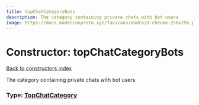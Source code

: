 ```yaml
---
title: topChatCategoryBots
description: The category containing private chats with bot users
image: https://docs.madelineproto.xyz/favicons/android-chrome-256x256.png
---
```

# Constructor: topChatCategoryBots  
[Back to constructors index](index.md)



The category containing private chats with bot users




### Type: [TopChatCategory](../types/TopChatCategory.md)


